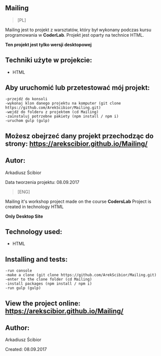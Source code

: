 ## Mailing

> [PL]

Mailing jest to projekt z warsztatów, który był wykonany podczas kursu programowania w **CoderLab**.
Projekt jest oparty na technice HTML.

**Ten projekt jest tylko wersji desktopowej**



## Techniki użyte w projekcie:
- HTML

## Aby uruchomić lub przetestować mój projekt:

```
-przejdź do konsoli
-wykonaj klon danego projektu na komputer (git clone https://github.com/ArekScibior/Mailing.git)
-wejdź do folderu z projektem (cd Mailing)
-zainstaluj potrzebne pakiety (npm install / npm i)
-uruchom gulp (gulp)
```

## Możesz obejrzeć dany projekt przechodząc do strony: https://arekscibior.github.io/Mailing/


## Autor:
Arkadiusz Ścibior

Data tworzenia projektu: 08.09.2017





> [ENG]

Mailing it's workshop project made on the course **CodersLab**
Project is created in technology HTML

**Only Desktop Site**

## Technology used:
- HTML

## Installing and tests:

```
-run console
-make a clone (git clone https://github.com/ArekScibior/Mailing.git)
-enter to the clone folder (cd Mailing)
-install packages (npm install / npm i)
-run gulp (gulp)
```


## View the project online: https://arekscibior.github.io/Mailing/


## Author:
Arkadiusz Ścibior

Created: 08.09.2017

